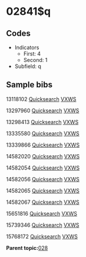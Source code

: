 # 02841$q

## Codes

-   Indicators
    -   First: 4
    -   Second: 1
-   Subfield: q

## Sample bibs

13118102 [Quicksearch](https://search.library.yale.edu/catalog/13118102) [VXWS](http://prodorbis.library.yale.edu:7014/vxws/GetHoldingsService?bibId=13118102)

13297960 [Quicksearch](https://search.library.yale.edu/catalog/13297960) [VXWS](http://prodorbis.library.yale.edu:7014/vxws/GetHoldingsService?bibId=13297960)

13298413 [Quicksearch](https://search.library.yale.edu/catalog/13298413) [VXWS](http://prodorbis.library.yale.edu:7014/vxws/GetHoldingsService?bibId=13298413)

13335580 [Quicksearch](https://search.library.yale.edu/catalog/13335580) [VXWS](http://prodorbis.library.yale.edu:7014/vxws/GetHoldingsService?bibId=13335580)

13339866 [Quicksearch](https://search.library.yale.edu/catalog/13339866) [VXWS](http://prodorbis.library.yale.edu:7014/vxws/GetHoldingsService?bibId=13339866)

14582020 [Quicksearch](https://search.library.yale.edu/catalog/14582020) [VXWS](http://prodorbis.library.yale.edu:7014/vxws/GetHoldingsService?bibId=14582020)

14582054 [Quicksearch](https://search.library.yale.edu/catalog/14582054) [VXWS](http://prodorbis.library.yale.edu:7014/vxws/GetHoldingsService?bibId=14582054)

14582056 [Quicksearch](https://search.library.yale.edu/catalog/14582056) [VXWS](http://prodorbis.library.yale.edu:7014/vxws/GetHoldingsService?bibId=14582056)

14582065 [Quicksearch](https://search.library.yale.edu/catalog/14582065) [VXWS](http://prodorbis.library.yale.edu:7014/vxws/GetHoldingsService?bibId=14582065)

14582067 [Quicksearch](https://search.library.yale.edu/catalog/14582067) [VXWS](http://prodorbis.library.yale.edu:7014/vxws/GetHoldingsService?bibId=14582067)

15651816 [Quicksearch](https://search.library.yale.edu/catalog/15651816) [VXWS](http://prodorbis.library.yale.edu:7014/vxws/GetHoldingsService?bibId=15651816)

15739346 [Quicksearch](https://search.library.yale.edu/catalog/15739346) [VXWS](http://prodorbis.library.yale.edu:7014/vxws/GetHoldingsService?bibId=15739346)

15768172 [Quicksearch](https://search.library.yale.edu/catalog/15768172) [VXWS](http://prodorbis.library.yale.edu:7014/vxws/GetHoldingsService?bibId=15768172)

**Parent topic:**[028](../../tags/028/028.md)

